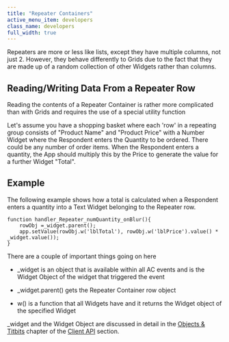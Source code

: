 ```yaml
---
title: "Repeater Containers"
active_menu_item: developers
class_name: developers
full_width: true
---
```



Repeaters are more or less like lists, except they have multiple columns, not just 2. However, they behave differently to Grids due to the fact that they are made up of a random collection of other Widgets rather than columns.

## Reading/Writing Data From a Repeater Row

Reading the contents of a Repeater Container is rather more complicated than with Grids and requires the use of a special utility function

Let's assume you have a shopping basket where each 'row' in a repeating group consists of "Product Name" and "Product Price" with a Number Widget where the Respondent enters the Quantity to be ordered. There could be any number of order items. When the Respondent enters a quantity, the App should multiply this by the Price to generate the value for a further Widget "Total".

## Example

The following example shows how a total is calculated when a Respondent enters a quantity into a Text Widget belonging to the Repeater row.

    function handler_Repeater_numQuantity_onBlur(){
        rowObj =_widget.parent();
        app.setValue(rowObj.w('lblTotal'), rowObj.w('lblPrice').value() * _widget.value());
    }
   

There are a couple of important things going on here

 - \_widget is an object that is available within all AC events and is the Widget Object of the widget that triggered the event

 - \_widget.parent() gets the Repeater Container row object

 - w() is a function that all Widgets have and it returns the Widget object of the specified Widget

\_widget and the Widget Object are discussed in detail in the [Objects & Titbits](/developers/user-guide/scripting-apis/client-api/objects-titbits/) chapter of the [Client API](/developers/user-guide/scripting-apis/client-api/) section.

